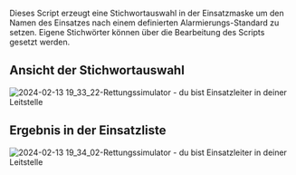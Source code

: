 Dieses Script erzeugt eine Stichwortauswahl in der Einsatzmaske um den Namen des Einsatzes nach einem definierten Alarmierungs-Standard zu setzen. Eigene Stichwörter können über die Bearbeitung des Scripts gesetzt werden.

## Ansicht der Stichwortauswahl
![2024-02-13 19_33_22-Rettungssimulator - du bist Einsatzleiter in deiner Leitstelle](https://github.com/cloudmaker97/Rettungsimulator-Scripts/assets/4189795/05077598-d360-40ee-a038-1f0860fc1dac)

## Ergebnis in der Einsatzliste
![2024-02-13 19_34_02-Rettungssimulator - du bist Einsatzleiter in deiner Leitstelle](https://github.com/cloudmaker97/Rettungsimulator-Scripts/assets/4189795/d59c07ea-aa32-4330-8212-a1bded3ccb48)
